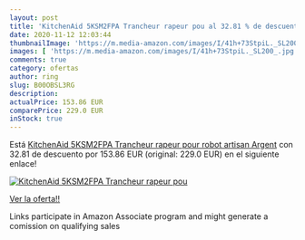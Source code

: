 ```yaml
---
layout: post
title: 'KitchenAid 5KSM2FPA Trancheur rapeur pou al 32.81 % de descuento'
date: 2020-11-12 12:03:44
thumbnailImage: 'https://m.media-amazon.com/images/I/41h+73StpiL._SL200_.jpg'
images: [ 'https://m.media-amazon.com/images/I/41h+73StpiL._SL200_.jpg' ]
comments: true
category: ofertas
author: ring
slug: B00OBSL3RG
description:
actualPrice: 153.86 EUR
comparePrice: 229.0 EUR
inStock: true
---
```


Está [KitchenAid 5KSM2FPA Trancheur rapeur pour robot artisan  Argent](https://www.amazon.fr/dp/B00OBSL3RG/?tag=tolees0d-21) con 32.81 de descuento por 153.86 EUR (original: 229.0 EUR) en el siguiente enlace!

[![KitchenAid 5KSM2FPA Trancheur rapeur pou](https://m.media-amazon.com/images/I/41h+73StpiL._SL200_.jpg)](https://www.amazon.fr/dp/B00OBSL3RG/?tag=tolees0d-21)

[Ver la oferta!!](https://www.amazon.fr/dp/B00OBSL3RG/?tag=tolees0d-21)

Links participate in Amazon Associate program and might generate a comission on qualifying sales


